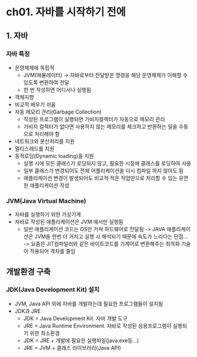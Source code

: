 # ch01. 자바를 시작하기 전에
## 1. 자바
### 자바 특징
* 운영체제에 독립적
  * JVM(애뮬레이터) -> 자바로부터 전달받은 명령을 해당 운영체제가 이해할 수 있도록 변환하여 전달
  * 한 번 작성하면 어디서나 실행됨
* 객체지향
* 비교적 배우기 쉬움
* 자동 메모리 관리(Garbage Collection)
  * 작성된 프로그램이 실행되면 가비지컬렉터가 자동으로 메모리 관리
  * 가비지 컬렉터가 없다면 사용하지 않는 메모리를 체크하고 반환하는 일을 수동으로 처리해야 함
* 네트워크와 분산처리를 지원
* 멀티스레드를 지원
* 동적로딩(Dynamic loading)을 지원
  * 실행 시에 모든 클래스가 로딩되지 않고, 필요한 시점에 클래스를 로딩하여 사용
  * 일부 클래스가 변경되어도 전체 어플리케이션을 다시 컴파일 하지 않아도 됨
  * 애플리케이션 변경이 발생되어도 비교적 적은 작업만으로 처리할 수 있는 유연한 애플리케이션 작성

### JVM(Java Virtual Machine)
* 자바를 실행하기 위한 가상기계
* 자바로 작성된 애플리케이션은 JVM 에서만 실행됨
  * 일반 애플리케이션 코드는 OS만 거쳐 하드웨어로 전달됨 -> JAVA 애플리케이션은 JVM을 한번 더 거치고 실행 시 해석되기 때문에 속도가 느리다는 단점... -> 요즘은 JIT컴파일러와 같은 바이트코드를 기계어로 변환해주는 최적화 기술이 적용되어 격차를 줄임

## 개발환경 구축
### JDK(Java Development Kit) 설치
* JVM, Java API 외에 자바를 개발하는데 필요한 프로그램들이 설치됨
* JDK과 JRE
  * JDK = Java Development Kit. 자바 개발 도구
  * JRE = Java Runtime Environment. 자바로 작성된 응용프로그램이 실행되기 위한 최소환경
  * JDK = JRE + 개발에 필요한 실행파일(java.exe등...)
  * JRE = JVM + 클래스 라이브러리(Java API)


